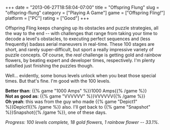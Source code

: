 +++
date = "2013-06-27T18:58:04-07:00"
title = "Offspring Flung"
slug = "offspring-flung"
category = ["Playing A Game"]
game = ["Offspring Fling!"]
platform = ["PC"]
rating = ["Good"]
+++

Offspring Fling keeps changing up its obstacles and puzzle strategies, all the way to the end -- with challenges that range from taking your time to decode a level's obstacles, to executing perfect sequences and (less frequently) badass aerial maneuvers in real-time.  These 100 stages are short, and rarely super-difficult, but sport a really impressive variety of puzzle concepts.  Of course, the <i>real</i> challenge is getting gold and rainbow flowers, by beating expert and developer times, respectively.  I'm plenty satisfied just finishing the puzzles though.

Well... evidently, some bonus levels unlock when you beat those special times.  But that's fine.  I'm good with the 100 levels.

<b>Better than</b>: {{% game "1000 Amps" %}}1000 Amps{{% /game %}}  
<b>Not as good as</b>: {{% game "VVVVVV" %}}VVVVVV{{% /game %}}  
<b>Oh yeah</b>: this was from the guy who made {{% game "Depict1" %}}Depict1{{% /game %}} also.  I'll get back to {{% game "Snapshot" %}}Snapshot{{% /game %}}, one of these days.

<i>Progress: 100 levels complete, 18 gold flowers, 1 rainbow flower -- 33.1%.</i>